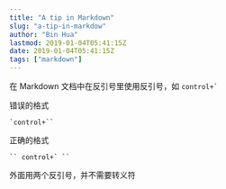 ```yaml
---
title: "A tip in Markdown"
slug: "a-tip-in-markdow"
author: "Bin Hua"
lastmod: 2019-01-04T05:41:15Z
date: 2019-01-04T05:41:15Z
tags: ["markdown"]
---
```


在 Markdown 文档中在反引号里使用反引号，如 `` control+` `` 

错误的格式

```
`control+``
```

正确的格式

```
`` control+` ``
```

外面用两个反引号，并不需要转义符